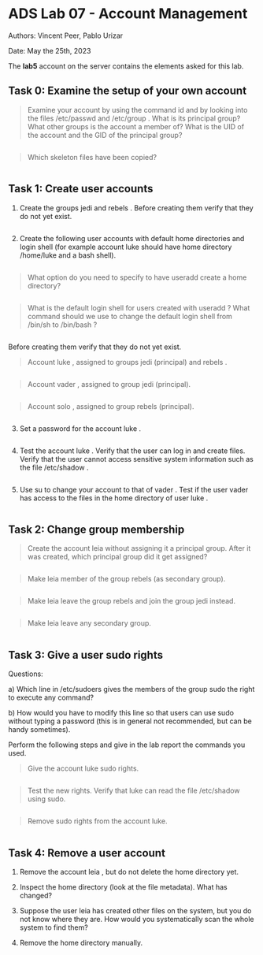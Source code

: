 # ADS Lab 07 - Account Management

Authors: Vincent Peer, Pablo Urizar

Date: May the 25th, 2023

The **lab5** account on the server contains the elements asked for this lab.

## Task 0: Examine the setup of your own account

> Examine your account by using the command id and by looking into the files /etc/passwd and /etc/group . What is its principal group? What other groups is the account a member of? What is the UID of the account and the GID of the principal group?

```sh

```

> Which skeleton files have been copied?

```sh

```

## Task 1: Create user accounts

1. Create the groups jedi and rebels . Before creating them verify that they do not yet exist.

```sh

```

2. Create the following user accounts with default home directories and login shell (for example account luke should have home directory /home/luke and a bash shell).

```sh

```

> What option do you need to specify to have useradd create a home directory? 

```sh

```

> What is the default login shell for users created with useradd ? What command should we use to change the default login shell from /bin/sh to /bin/bash ?

```sh

```

Before creating them verify that they do not yet exist.

> Account luke , assigned to groups jedi (principal) and rebels .

```sh

```

> Account vader , assigned to group jedi (principal).

```sh

```

> Account solo , assigned to group rebels (principal).

```sh

```

3. Set a password for the account luke .

```sh

```

4. Test the account luke . Verify that the user can log in and create files. Verify that the user cannot access sensitive system information such as the file /etc/shadow .

```sh

```

5. Use su to change your account to that of vader . Test if the user vader has access to the files in the home directory of user luke .

```sh

```

## Task 2: Change group membership

>  Create the account leia without assigning it a principal group. After it was created, which principal group did it get assigned?

```sh

```

> Make leia member of the group rebels (as secondary group).

```sh

```

> Make leia leave the group rebels and join the group jedi instead.

```sh

```

> Make leia leave any secondary group.

```sh

```

## Task 3: Give a user sudo rights

Questions:

a) Which line in /etc/sudoers gives the members of the group sudo the right to execute any command?

b) How would you have to modify this line so that users can use sudo without typing a password (this is in general not recommended, but can be handy sometimes).

Perform the following steps and give in the lab report the commands you used.

> Give the account luke sudo rights.

```sh

```

> Test the new rights. Verify that luke can read the file /etc/shadow using sudo.

```sh

```

> Remove sudo rights from the account luke.

```sh

```

## Task 4: Remove a user account

1. Remove the account leia , but do not delete the home directory yet.

2. Inspect the home directory (look at the file metadata). What has changed?

3. Suppose the user leia has created other files on the system, but you do not know where they are. How would you systematically scan the whole system to find them?

4. Remove the home directory manually.
